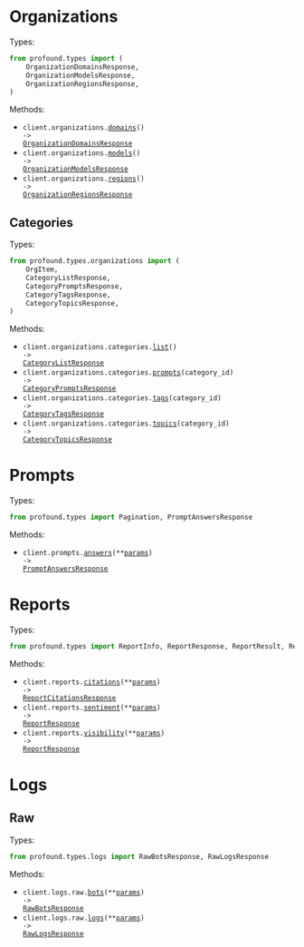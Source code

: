 # Organizations

Types:

```python
from profound.types import (
    OrganizationDomainsResponse,
    OrganizationModelsResponse,
    OrganizationRegionsResponse,
)
```

Methods:

- <code title="get /v1/org/domains">client.organizations.<a href="./src/profound/resources/organizations/organizations.py">domains</a>() -> <a href="./src/profound/types/organization_domains_response.py">OrganizationDomainsResponse</a></code>
- <code title="get /v1/org/models">client.organizations.<a href="./src/profound/resources/organizations/organizations.py">models</a>() -> <a href="./src/profound/types/organization_models_response.py">OrganizationModelsResponse</a></code>
- <code title="get /v1/org/regions">client.organizations.<a href="./src/profound/resources/organizations/organizations.py">regions</a>() -> <a href="./src/profound/types/organization_regions_response.py">OrganizationRegionsResponse</a></code>

## Categories

Types:

```python
from profound.types.organizations import (
    OrgItem,
    CategoryListResponse,
    CategoryPromptsResponse,
    CategoryTagsResponse,
    CategoryTopicsResponse,
)
```

Methods:

- <code title="get /v1/org/categories">client.organizations.categories.<a href="./src/profound/resources/organizations/categories.py">list</a>() -> <a href="./src/profound/types/organizations/category_list_response.py">CategoryListResponse</a></code>
- <code title="get /v1/org/categories/{category_id}/prompts">client.organizations.categories.<a href="./src/profound/resources/organizations/categories.py">prompts</a>(category_id) -> <a href="./src/profound/types/organizations/category_prompts_response.py">CategoryPromptsResponse</a></code>
- <code title="get /v1/org/categories/{category_id}/tags">client.organizations.categories.<a href="./src/profound/resources/organizations/categories.py">tags</a>(category_id) -> <a href="./src/profound/types/organizations/category_tags_response.py">CategoryTagsResponse</a></code>
- <code title="get /v1/org/categories/{category_id}/topics">client.organizations.categories.<a href="./src/profound/resources/organizations/categories.py">topics</a>(category_id) -> <a href="./src/profound/types/organizations/category_topics_response.py">CategoryTopicsResponse</a></code>

# Prompts

Types:

```python
from profound.types import Pagination, PromptAnswersResponse
```

Methods:

- <code title="post /v1/prompts/answers">client.prompts.<a href="./src/profound/resources/prompts.py">answers</a>(\*\*<a href="src/profound/types/prompt_answers_params.py">params</a>) -> <a href="./src/profound/types/prompt_answers_response.py">PromptAnswersResponse</a></code>

# Reports

Types:

```python
from profound.types import ReportInfo, ReportResponse, ReportResult, ReportCitationsResponse
```

Methods:

- <code title="post /v1/reports/citations">client.reports.<a href="./src/profound/resources/reports.py">citations</a>(\*\*<a href="src/profound/types/report_citations_params.py">params</a>) -> <a href="./src/profound/types/report_citations_response.py">ReportCitationsResponse</a></code>
- <code title="post /v1/reports/sentiment">client.reports.<a href="./src/profound/resources/reports.py">sentiment</a>(\*\*<a href="src/profound/types/report_sentiment_params.py">params</a>) -> <a href="./src/profound/types/report_response.py">ReportResponse</a></code>
- <code title="post /v1/reports/visibility">client.reports.<a href="./src/profound/resources/reports.py">visibility</a>(\*\*<a href="src/profound/types/report_visibility_params.py">params</a>) -> <a href="./src/profound/types/report_response.py">ReportResponse</a></code>

# Logs

## Raw

Types:

```python
from profound.types.logs import RawBotsResponse, RawLogsResponse
```

Methods:

- <code title="post /v1/logs/raw/bots">client.logs.raw.<a href="./src/profound/resources/logs/raw.py">bots</a>(\*\*<a href="src/profound/types/logs/raw_bots_params.py">params</a>) -> <a href="./src/profound/types/logs/raw_bots_response.py">RawBotsResponse</a></code>
- <code title="post /v1/logs/raw">client.logs.raw.<a href="./src/profound/resources/logs/raw.py">logs</a>(\*\*<a href="src/profound/types/logs/raw_logs_params.py">params</a>) -> <a href="./src/profound/types/logs/raw_logs_response.py">RawLogsResponse</a></code>
